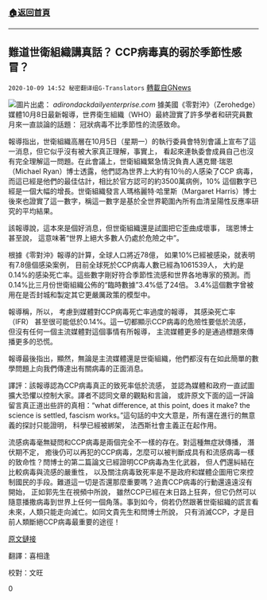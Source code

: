 ###  [:house:返回首頁](https://github.com/ourhimalayas/txt)
---

## 難道世衛組織講真話？ CCP病毒真的弱於季節性感冒？
`2020-10-09 14:52 秘密翻译组G-Translators` [轉載自GNews](https://gnews.org/zh-hant/413858/)

![]()![](https://s3.amazonaws.com/gnews-media-offload/wp-content/uploads/2020/10/09144252/virus.png)圖片出處： *adirondackdailyenterprise.com*
據美國《零對沖》（Zerohedge）媒體10月8日最新報導，世界衛生組織（WHO）最終證實了許多學者和研究員數月來一直談論的話題： 冠狀病毒不比季節性的流感致命。

報導指出，世衛組織高層在10月5日（星期一）的執行委員會特別會議上宣布了這一消息，但它似乎沒有被大家真正理解，事實上， 看起來連執委會成員自己也沒有完全理解這一問題。在此會議上，世衛組織緊急情況負責人邁克爾·瑞恩（Michael Ryan）博士透露，他們認為世界上大約有10％的人感染了CCP 病毒，而這已經是他們的最佳估計，相比於官方認可的約3500萬病例，10% 這個數字已經是一個大幅的增長。世衛組織發言人瑪格麗特·哈里斯（Margaret Harris）博士後來也證實了這一數字，稱這一數字是基於全世界範圍內所有血清呈陽性反應率研究的平均結果。

該報導說，這本來是個好消息，但世衛組織還是試圖把它歪曲成壞事， 瑞恩博士甚至說， 這意味著“世界上絕大多數人仍處於危險之中”。

根據《零對沖》報導的計算，全球人口將近78億， 如果10%已經被感染，就表明有7.8億個感染案例， 目前全球死於CCP病毒人數已經為1061539人， 大約是0.14%的感染死亡率。這些數字剛好符合季節性流感和世界各地專家的預測。而0.14%比三月份世衛組織公佈的“臨時數據”3.4%低了24倍。 3.4%這個數字曾被用在是否封城和製定其它更嚴厲政策的模型中。

報導稱，所以， 考慮到媒體對CCP病毒死亡率過度的報導， 其感染死亡率（IFR） 甚至很可能低於0.14%。這一切都顯示CCP病毒的危險性要低於流感， 但沒有任何一個主流媒體對這個事情有所報導， 主流媒體更多的是通過標題來傳播更多的恐慌。

報導最後指出，顯然，無論是主流媒體還是世衛組織，他們都沒有在如此簡單的數學問題上向我們傳達出有關病毒的正面消息。

譯評：該報導認為CCP病毒真正的致死率低於流感， 並認為媒體和政府一直試圖擴大恐懼以控制大家。譯者不認同文章的觀點和言論， 或許原文下面的這一評論留言真正道出些許的真相：“what difference, at this point, does it make? the science is settled, fascism works。”這句話的中文大意是，所有還在進行的無意義的探討只能證明， 科學已經被綁架， 法西斯社會主義正在起作用。

流感病毒毫無疑問和CCP病毒是兩個完全不一樣的存在。對這種無症狀傳播， 潛伏期不定， 癒後仍可以再犯的CCP病毒，怎麼可以被判斷成具有和流感病毒一樣的致命性？閆博士的第二篇論文已經證明CCP病毒為生化武器， 但人們還糾結在比較病毒與流感的嚴重性， 以及關注病毒致死率是不是政府和媒體企圖用它來控制國民的手段。難道這一切是否還那麼重要嗎？追責CCP病毒的行動還遠遠沒有開始， 正如郭先生在視頻中所說， 雖然CCP已經在末日路上狂奔，但它仍然可以隨意播撒病毒到世界上任何一個角落。事到如今，倘若仍然跟著世衛組織的謊言看未來，人類只能走向滅亡。如同文貴先生和閆博士所說， 只有消滅CCP，才是目前人類斷絕CCP病毒最重要的途徑！

[原文鏈接](https://www.zerohedge.com/medical/did-who-just-accidentally-confirm-covid-no-more-dangerous-flu)

翻譯：喜相逢

校對：文旺

0
